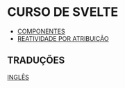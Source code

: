# CURSO DE SVELTE

* [COMPONENTES](./folderPortuguese/Componentes.md)
* [REATIVIDADE POR ATRIBUIÇÃO](./folderPortuguese/ReatividadePorAtribuicao.md)

## TRADUÇÕES

[INGLÊS](./README.md)

